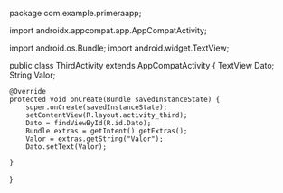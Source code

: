 package com.example.primeraapp;

import androidx.appcompat.app.AppCompatActivity;

import android.os.Bundle;
import android.widget.TextView;

public class ThirdActivity extends AppCompatActivity {
    TextView Dato;
    String Valor;

    @Override
    protected void onCreate(Bundle savedInstanceState) {
        super.onCreate(savedInstanceState);
        setContentView(R.layout.activity_third);
        Dato = findViewById(R.id.Dato);
        Bundle extras = getIntent().getExtras();
        Valor = extras.getString("Valor");
        Dato.setText(Valor);

    }
}
